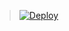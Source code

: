 > [![Deploy](https://www.herokucdn.com/deploy/button.png)](https://dashboard.heroku.com/new?template=https://github.com/Haru1ca/ms-auth)
